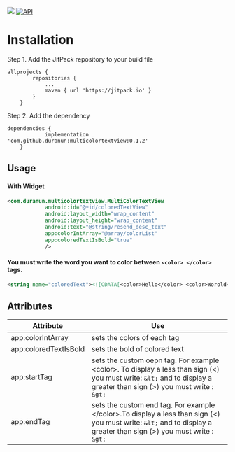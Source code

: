 [![](https://jitpack.io/v/duranun/multicolortextview.svg)](https://jitpack.io/#duranun/multicolortextview)
[![API](https://img.shields.io/badge/API-14%2B-brightgreen.svg?style=flat)](https://android-arsenal.com/api?level=14)
# Installation


Step 1. Add the JitPack repository to your build file

```
allprojects {
		repositories {
			...
			maven { url 'https://jitpack.io' }
		}
	}

```

Step 2. Add the dependency

```
dependencies {
	        implementation 'com.github.duranun:multicolortextview:0.1.2'
	}
```
## Usage

#### With Widget
```XML
<com.duranun.multicolortextview.MultiColorTextView
            android:id="@+id/coloredTextView"
            android:layout_width="wrap_content"
            android:layout_height="wrap_content"
            android:text="@string/resend_desc_text"
            app:colorIntArray="@array/colorList"
            app:coloredTextIsBold="true"
            />
```

#### You must write the word you want to color between ```<color> </color>``` tags.

```XML
<string name="coloredText"><![CDATA[<color>Hello</color> <color>Worold</color>]]></string>
```


## Attributes
| Attribute | Use |
| ----------| --- |
| app:colorIntArray | sets the colors of each <color> tag |
| app:coloredTextIsBold | sets the bold of colored text |
| app:startTag | sets the custom oepn tag.  For example &lt;color&gt;. To display a less than sign (<) you must write: ```&lt;``` and to display a greater than sign (>) you must write : ```&gt;``` |
| app:endTag | sets the custom end tag. For example &lt;/color&gt;.To display a less than sign (<) you must write: ```&lt;``` and to display a greater than sign (>) you must write : ```&gt;```  |

